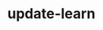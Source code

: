 # update-learn
<!--git remote set-url set url
git init 
git clone 
git log
git status
git branch
cat ~/.gitconfig
git config
git branch
git branch -d
git add
git commit -m
git branch -b
git merge 
git checkout
git push -u origin main
git push tai len github
git pull tai github ve cac chinh sua va push cac file len lai
gitgnore de an cac file k muon push len github
  -->